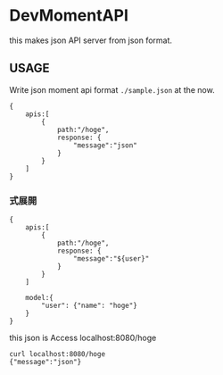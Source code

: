 # DevMomentAPI
this makes json API server from json format. 
## USAGE
Write json moment api format `./sample.json` at the now.
 
```
{
    apis:[
        {
            path:"/hoge",
            response: {
                "message":"json"
            }
        }
    ]
}
```

### 式展開

```
{
    apis:[
        {
            path:"/hoge",
            response: {
                "message":"${user}"
            }
        }
    ]

    model:{
        "user": {"name": "hoge"}
    }
}
```

this json is 
Access localhost:8080/hoge
```
curl localhost:8080/hoge
{"message":"json"}
```
